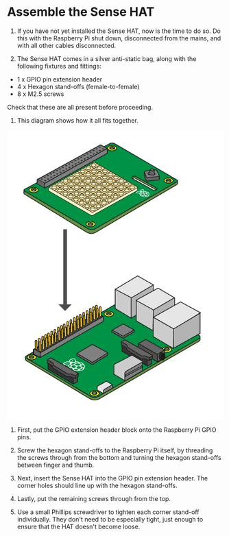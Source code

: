 # Assemble the Sense HAT

1. If you have not yet installed the Sense HAT, now is the time to do so. Do this with the Raspberry Pi shut down, disconnected from the mains, and with all other cables disconnected.

1. The Sense HAT comes in a silver anti-static bag, along with the following fixtures and fittings:

  - 1 x GPIO pin extension header
  - 4 x Hexagon stand-offs (female-to-female)
  - 8 x M2.5 screws

  Check that these are all present before proceeding.

1. This diagram shows how it all fits together.

  ![](images/sense-hat-assembly.png)

1. First, put the GPIO extension header block onto the Raspberry Pi GPIO pins.

1. Screw the hexagon stand-offs to the Raspberry Pi itself, by threading the screws through from the bottom and turning the hexagon stand-offs between finger and thumb.

1. Next, insert the Sense HAT into the GPIO pin extension header. The corner holes should line up with the hexagon stand-offs.

1. Lastly, put the remaining screws through from the top.

1. Use a small Phillips screwdriver to tighten each corner stand-off individually. They don't need to be especially tight, just enough to ensure that the HAT doesn't become loose.
